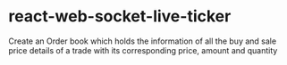 # react-web-socket-live-ticker
Create an Order book which holds the information of all the buy and sale price details of a trade with its corresponding price, amount and quantity
